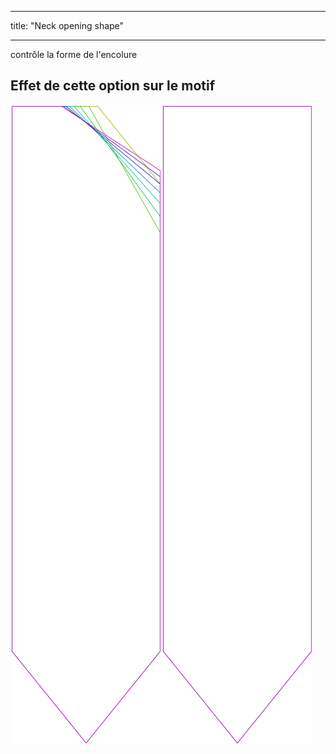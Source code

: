 - - -
title: "Neck opening shape"
- - -

contrôle la forme de l'encolure

## Effet de cette option sur le motif

![Cette image montre l'effet de cette option en superposant plusieurs variantes qui ont une valeur différente pour cette option](walburga_neckoratio_sample.svg "Effet de cette option sur le modèle")
